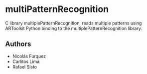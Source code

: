 multiPatternRecognition
==========

C library multiplePatternRecognition, reads multiple patterns using ARToolkit
Python binding to the multiplePatternRecognition library.

Authors
-------
* Nicolás Furquez
* Carlitos Lima
* Rafael Sisto
